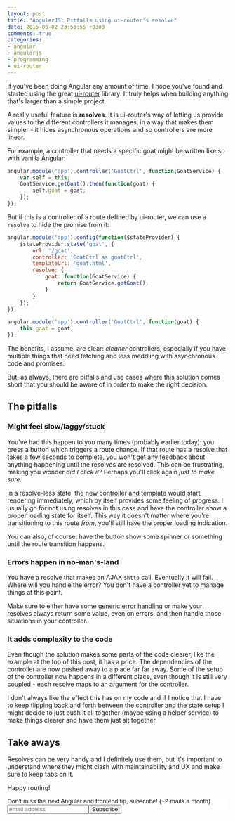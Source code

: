 ```yaml
---
layout: post
title: "AngularJS: Pitfalls using ui-router's resolve"
date: 2015-06-02 23:53:55 +0300
comments: true
categories: 
- angular
- angularjs
- programming
- ui-router
---
```


If you've been doing Angular any amount of time, I hope you've found and started using the great [ui-router](https://github.com/angular-ui/ui-router) library. It truly helps when building anything that's larger than a simple project.

A really useful feature is **resolves**. It is ui-router's way of letting us provide values to the different controllers it manages, in a way that makes them simpler - it hides asynchronous operations and so controllers are more linear.

For example, a controller that needs a specific goat might be written like so with vanilla Angular:

```javascript
angular.module('app').controller('GoatCtrl', function(GoatService) {
    var self = this;
    GoatService.getGoat().then(function(goat) {
        self.goat = goat;
    });
}); 
```

But if this is a controller of a route defined by ui-router, we can use a `resolve` to hide the promise from it:

```javascript
angular.module('app').config(function($stateProvider) {
    $stateProvider.state('goat', {
        url: '/goat',
        controller: 'GoatCtrl as goatCtrl',
        templateUrl: 'goat.html',
        resolve: {
            goat: function(GoatService) {
                return GoatService.getGoat();
            }
        }
    });
});

angular.module('app').controller('GoatCtrl', function(goat) {
    this.goat = goat;
});
```

The benefits, I assume, are clear: *cleaner* controllers, especially if you have multiple things that need fetching and less meddling with asynchronous code and promises.

But, as always, there are pitfalls and use cases where this solution comes short that you should be aware of in order to make the right decision.

## The pitfalls

### Might feel slow/laggy/stuck

You've had this happen to you many times (probably earlier today): you press a button which triggers a route change. If that route has a resolve that takes a few seconds to complete, you won't get any feedback about anything happening until the resolves are resolved. This can be frustrating, making you wonder *did I click it?* Perhaps you'll click again *just to make sure*. 

In a resolve-less state, the new controller and template would start rendering immediately, which by itself provides some feeling of progress. I usually go for not using resolves in this case and have the controller show a proper loading state for itself. This way it doesn't matter where you're transitioning to this route *from*, you'll still have the proper loading indication. 

You can also, of course, have the button show some spinner or something until the route transition happens.

### Errors happen in no-man's-land

You have a resolve that makes an AJAX `$http` call. Eventually it will fail. Where will you handle the error? You don't have a controller yet to manage things at this point. 

Make sure to either have some [generic error handling](http://www.codelord.net/2014/06/25/generic-error-handling-in-angularjs/) or make your resolves always return some value, even on errors, and then handle those situations in your controller.

### It adds complexity to the code

Even though the solution makes some parts of the code clearer, like the example at the top of this post, it has a price. The dependencies of the controller are now pushed away to a place far far away. Some of the setup of the controller now happens in a different place, even though it is still very coupled - each resolve maps to an argument for the controller. 

I don't always like the effect this has on my code and if I notice that I have to keep flipping back and forth between the controller and the state setup I might decide to just push it all together (maybe using a helper service) to make things clearer and have them just sit together.

## Take aways

Resolves can be very handy and I definitely use them, but it's important to understand where they might clash with maintainability and UX and make sure to keep tabs on it.

Happy routing!


<!-- Begin MailChimp Signup Form -->
<link href="http://cdn-images.mailchimp.com/embedcode/slim-081711.css" rel="stylesheet" type="text/css">
<style type="text/css">
    #mc_embed_signup{background:#fff; clear:left; font:14px Helvetica,Arial,sans-serif; }
    /* Add your own MailChimp form style overrides in your site stylesheet or in this style block.
       We recommend moving this block and the preceding CSS link to the HEAD of your HTML file. */
</style>
<div id="mc_embed_signup">
<form action="http://codelord.us6.list-manage.com/subscribe/post?u=78b36f07d7d2e7e91eb8deee3&amp;id=c9a8d439c8" method="post" id="mc-embedded-subscribe-form" name="mc-embedded-subscribe-form" class="validate" target="_blank" novalidate>
    <label for="mce-EMAIL">Don't miss the next Angular and frontend tip, subscribe! (~2 mails a month)</label>
    <input type="email" value="" name="EMAIL" class="email" id="mce-EMAIL" placeholder="email address" required style="display: inline"><!--
    --><input type="submit" value="Subscribe" name="subscribe" id="mc-embedded-subscribe" class="button" style="display: inline">
    <input type="hidden" value="" name="SIGNUP_URL" class="email" id="mce-SIGNUP_URL">
</form>
</div>
<script type="text/javascript">
document.getElementById('mce-SIGNUP_URL').value = document.location.href;
</script>
<!--End mc_embed_signup-->
